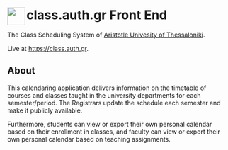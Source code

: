 # class.auth.gr Front End<img src="https://user-images.githubusercontent.com/6997990/33650415-90e07842-da6a-11e7-9f42-f8da1fd90f71.png" align="left" width="40">

The Class Scheduling System of [Aristotle Univesity of Thessaloniki](https://www.auth.gr/).

Live at https://class.auth.gr.

## About

This calendaring application delivers information on the timetable of courses and classes taught in the university departments for each semester/period. The Registrars update the schedule each semester and make it publicly available. 

Furthermore, students can view or export their own personal calendar based on their enrollment in classes, and faculty can view or export their own personal calendar based on teaching assignments.
